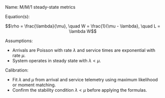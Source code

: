 Name: M/M/1 steady-state metrics

Equation(s):
```math
\rho = \frac{\lambda}{\mu}, \quad W = \frac{1}{\mu - \lambda}, \quad L = \lambda W
```

Assumptions:
- Arrivals are Poisson with rate $\lambda$ and service times are exponential with rate $\mu$.
- System operates in steady state with $\lambda < \mu$.

Calibration:
- Fit $\lambda$ and $\mu$ from arrival and service telemetry using maximum likelihood or moment matching.
- Confirm the stability condition $\lambda < \mu$ before applying the formulas.
